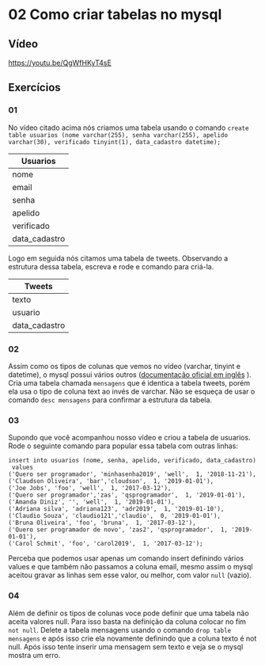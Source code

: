 # 02 Como criar tabelas no mysql 
## Vídeo

https://youtu.be/QgWfHKyT4sE 

## Exercícios 

### 01 
No vídeo citado acima nós criamos uma tabela usando o comando  `create table usuarios (nome varchar(255), senha varchar(255), apelido varchar(30), verificado tinyint(1), data_cadastro datetime);
`

| Usuarios  |
|---|
| nome  |
| email  |
| senha  |
| apelido  |
| verificado  |
|data_cadastro|

Logo em seguida nós citamos uma tabela de tweets. Observando a estrutura dessa tabela, escreva e rode e comando para criá-la. 

| Tweets  |
|---|
| texto  |
| usuario  |
|data_cadastro|

### 02
Assim como os tipos de colunas que vemos no vídeo (varchar, tinyint e datetime), o mysql possui vários outros ([documentação oficial em inglês](https://dev.mysql.com/doc/refman/8.0/en/data-types.html) ). Cria uma tabela chamada `mensagens` que é identica a tabela tweets, porém ela usa o tipo de coluna text ao invés de varchar. Não se esqueça de usar o comando `desc mensagens` para confirmar a estrutura da tabela.  

### 03 
Supondo que você acompanhou nosso vídeo e criou a tabela de usuarios. Rode o seguinte comando para popular essa tabela com outras linhas: 

```
insert into usuarios (nome, senha, apelido, verificado, data_cadastro)
 values 
('Quero ser programador', 'minhasenha2019', 'well',  1, '2018-11-21'),
('Claudson Oliveira', 'bar','cloudson',  1, '2019-01-01'),
('Joe Jobs', 'foo', 'well',  1, '2017-03-12'),
('Quero ser programador','zas', 'qsprogramador',  1, '2019-01-01'),
('Amanda Diniz', '', 'well',  1, '2019-01-01'),
('Adriana silva', 'adriana123', 'adr2019',  1, '2019-01-10'),
('Claudio Souza', 'claudio121','claudio',  0, '2019-01-01'),
('Bruna Oliveira', 'foo', 'bruna',  1, '2017-03-12'),
('Quero ser programador de novo', 'zas2', 'qsprogramador',  1, '2019-01-01'),
('Carol Schmit', 'foo', 'carol2019',  1, '2017-03-12');
```
Perceba que podemos usar apenas um comando insert definindo vários values e que também não passamos a coluna email, mesmo assim o mysql aceitou gravar as linhas sem esse valor, ou melhor, com valor `null` (vazio). 

### 04 

Além de definir os tipos de colunas voce pode definir que uma tabela não aceita valores null. Para isso basta na definição da coluna colocar no fim `not null`. 
Delete a tabela mensagens usando o comando `drop table mensagens` e após isso crie ela novamente definindo que a coluna texto é not null. 
Após isso tente inserir uma mensagem sem texto e veja se o mysql mostra um erro. 
